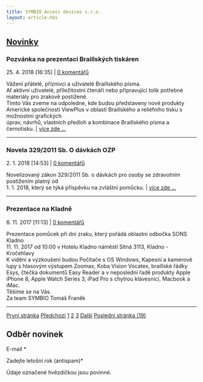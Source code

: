 ```yaml
---
title: SYMBIO Access devices s.r.o.
layout: article.hbs
---
```

## [Novinky](index.php)

### Pozvánka na prezentaci Braillských tiskáren

25\. 4. 2018 \[16:35\] | [0 komentářů](komentare.php?typ2=0&id=70)

Vážení přátelé, příznivci a uživatelé Braillského písma.  
Ať aktivní uživatelé, příležitostní čtenáři nebo připravující tolik potřebné materiály pro zrakově postižené.  
Tímto Vás zveme na odpoledne, kde budou představeny nové produkty Americké společnosti ViewPlus v oblasti Braillského a reliéfního tisku s možnostmi grafických  
úprav, návrhů, vlastních předloh a kombinace Braillského písma a černotisku. | [více zde ...](news.php?id=70)

* * *

### Novela 329/2011 Sb. O dávkách OZP

2\. 1. 2018 \[14:53\] | [0 komentářů](komentare.php?typ2=0&id=69)

Novelizovaný zákon 329/2011 Sb. o dávkách pro osoby se zdravotním postižením platný od  
1\. 1. 2018, který se týká příspěvku na zvláštní pomůcku. | [více zde ...](news.php?id=69)

* * *

### Prezentace na Kladně

6\. 11. 2017 \[11:13\] | [0 komentářů](komentare.php?typ2=0&id=68)

Prezentace pomůcek při dni zraku, který pořádá oblastní odbočka SONS Kladno  
11\. 11. 2017 od 10:00 v Hotelu Kladno náměstí Sítná 3113, Kladno - Kročehlavy  
K vidění a vyzkoušení budou Počítače s OS Windows, Kapesní a kamerové lupy s hlasovým výstupem Zoomax, Koba Vision Vocatex, braillské řádky Esys, čtečka dokumentů Easy Reader a v neposlední řadě produkty Apple iPhone 8, Apple Watch Series 3, iPad Pro s chytrou klávesnicí, Macbook a iMac.  
Těšíme se na Vás.  
Za team SYMBIO Tomáš Franěk

* * *

  
  
[První stránka](index.php?page=1 "první stránka") [Předchozí](index.php?page=1 "předchozí stránka") [1](index.php?page=1) [2](index.php?page=2) [3](index.php?page=3) [Další](index.php?page=2 "další stránka") [Poslední stránka (19)](index.php?page=19 "Poslední stránka")  
  

## Odběr novinek

E-mail *

Zadejte letošní rok (antispam)*

  

Údaje označené hvězdičkou jsou povinné.